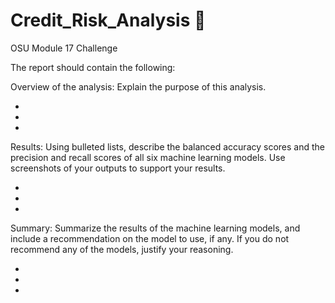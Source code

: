 # Credit_Risk_Analysis :house_with_garden:
OSU Module 17 Challenge

The report should contain the following:

Overview of the analysis: Explain the purpose of this analysis.

  *
  *
  *

Results: Using bulleted lists, describe the balanced accuracy scores and the precision and recall scores of all six machine learning models. Use screenshots of your outputs to support your results.

  *
  *
  *

Summary: Summarize the results of the machine learning models, and include a recommendation on the model to use, if any. If you do not recommend any of the models, justify your reasoning.

  *
  *
  *
